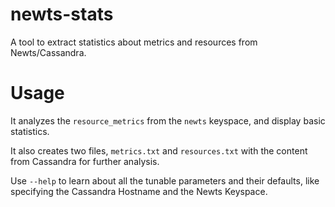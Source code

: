 # newts-stats

A tool to extract statistics about metrics and resources from Newts/Cassandra.

# Usage

It analyzes the `resource_metrics` from the `newts` keyspace, and display basic statistics.

It also creates two files, `metrics.txt` and `resources.txt` with the content from Cassandra for further analysis.

Use `--help` to learn about all the tunable parameters and their defaults, like specifying the Cassandra Hostname and the Newts Keyspace.
